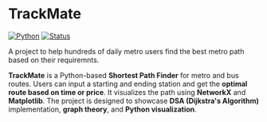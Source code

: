 # TrackMate
[![Python](https://img.shields.io/badge/Python-3.9-blue)](https://www.python.org/) 
[![Status](https://img.shields.io/badge/Status-In_Progress-yellow)]()

A project to help hundreds of daily metro users find the best metro path based on their requiremnts.

**TrackMate** is a Python-based **Shortest Path Finder** for metro and bus routes. Users can input a starting and ending station and 
get the **optimal route based on time or price**. It visualizes the path using **NetworkX** and **Matplotlib**. 
The project is designed to showcase **DSA (Dijkstra's Algorithm)** implementation, **graph theory**, and **Python visualization**.

